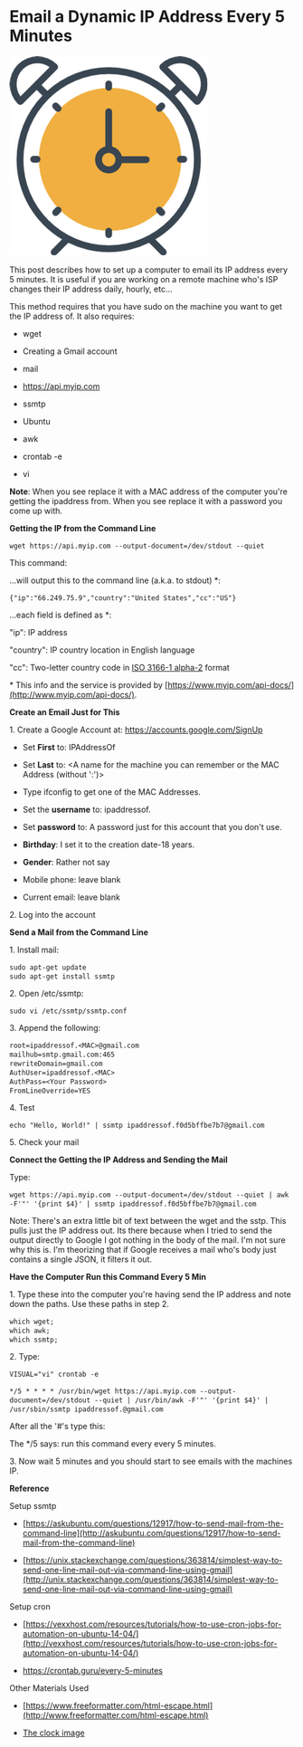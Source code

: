 # Email a Dynamic IP Address Every 5 Minutes

![clock_image](clock_image.png)

This post describes how to set up a computer to email its IP address every 5 minutes. It is useful if you are working on a remote machine who's ISP changes their IP address daily, hourly, etc...

This method requires that you have sudo on the machine you want to get the IP address of. It also requires:

-   wget
    
-   Creating a Gmail account
    
-   mail
    
-   https://api.myip.com
    
-   ssmtp
    
-   Ubuntu
    
-   awk
    
-   crontab -e
    
-   vi
    

**Note**: When you see <MAC> replace it with a MAC address of the computer you're getting the ipaddress from. When you see <Your Password> replace it with a password you come up with.

**Getting the IP from the Command Line**

```
wget https://api.myip.com --output-document=/dev/stdout --quiet
```

This command:

...will output this to the command line (a.k.a. to stdout) \*:

```
{"ip":"66.249.75.9","country":"United States","cc":"US"}
```

...each field is defined as \*:

"ip": IP address 

"country": IP country location in English language 

"cc": Two-letter country code in [ISO 3166-1 alpha-2](http://en.wikipedia.org/wiki/ISO_3166-1_alpha-2) format

\* This info and the service is provided by [https://www.myip.com/api-docs/](http://www.myip.com/api-docs/). 

**Create an Email Just for This**

1\. Create a Google Account at: [https://accounts.google.com/SignUp ](http://accounts.google.com/SignUp) 

-   Set **First** to: IPAddressOf
    
-   Set **Last** to: <A name for the machine you can remember or the MAC Address (without ':')>
    
-   Type ifconfig to get one of the MAC Addresses.
    
-   Set the **username** to: ipaddressof.<MAC>
    
-   Set **password** to: A password just for this account that you don't use.
    
-   **Birthday**: I set it to the creation date-18 years.
    
-   **Gender**: Rather not say
    
-   Mobile phone: leave blank
    
-   Current email: leave blank
    

2\. Log into the account

**Send a Mail from the Command Line**

1\. Install mail:

```
sudo apt-get update
sudo apt-get install ssmtp
```

2\. Open /etc/ssmtp:

```
sudo vi /etc/ssmtp/ssmtp.conf
```

3\. Append the following:

```
root=ipaddressof.<MAC>@gmail.com
mailhub=smtp.gmail.com:465
rewriteDomain=gmail.com
AuthUser=ipaddressof.<MAC>
AuthPass=<Your Password>
FromLineOverride=YES
```

4\. Test

```
echo "Hello, World!" | ssmtp ipaddressof.f0d5bffbe7b7@gmail.com
```

5\. Check your mail

**Connect the Getting the IP Address and Sending the Mail**

Type:

```
wget https://api.myip.com --output-document=/dev/stdout --quiet | awk -F'"' '{print $4}' | ssmtp ipaddressof.f0d5bffbe7b7@gmail.com
```

Note: There's an extra little bit of text between the wget and the sstp. This pulls just the IP address out. Its there because when I tried to send the output directly to Google I got nothing in the body of the mail. I'm not sure why this is. I'm theorizing that if Google receives a mail who's body just contains a single JSON, it filters it out.

**Have the Computer Run this Command Every 5 Min**

1\. Type these into the computer you're having send the IP address and note down the paths. Use these paths in step 2.

```
which wget;
which awk;
which ssmtp;
```

2\. Type:

```
VISUAL="vi" crontab -e
```

```
*/5 * * * * /usr/bin/wget https://api.myip.com --output-document=/dev/stdout --quiet | /usr/bin/awk -F'"' '{print $4}' | /usr/sbin/ssmtp ipaddressof.@gmail.com
```

After all the '#'s type this:

The \*/5 says: run this command every every 5 minutes.

3\. Now wait 5 minutes and you should start to see emails with the machines IP.

**Reference**

Setup ssmtp

-   [https://askubuntu.com/questions/12917/how-to-send-mail-from-the-command-line](http://askubuntu.com/questions/12917/how-to-send-mail-from-the-command-line)
    
-   [https://unix.stackexchange.com/questions/363814/simplest-way-to-send-one-line-mail-out-via-command-line-using-gmail](http://unix.stackexchange.com/questions/363814/simplest-way-to-send-one-line-mail-out-via-command-line-using-gmail)
    

Setup cron

-   [https://vexxhost.com/resources/tutorials/how-to-use-cron-jobs-for-automation-on-ubuntu-14-04/](http://vexxhost.com/resources/tutorials/how-to-use-cron-jobs-for-automation-on-ubuntu-14-04/)
    
-   https://crontab.guru/every-5-minutes
    

Other Materials Used

-   [https://www.freeformatter.com/html-escape.html](http://www.freeformatter.com/html-escape.html)
    
-   [The clock image](http://kinsta.com/wp-content/uploads/2017/02/wordpress-cron-job.png)